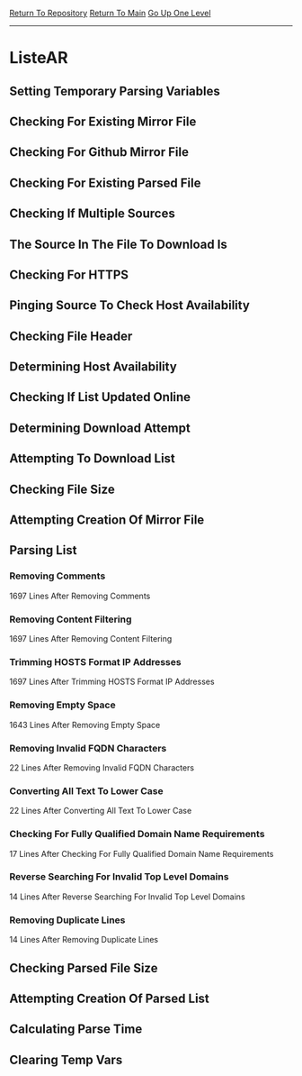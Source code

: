 [Return To Repository](https://github.com/deathbybandaid/piholeparser/)
[Return To Main](https://github.com/deathbybandaid/piholeparser/blob/master/RecentRunLogs/Mainlog.md)
[Go Up One Level](https://github.com/deathbybandaid/piholeparser/blob/master/RecentRunLogs/TopLevelScripts/30-Processing-Blacklists.md)
____________________________________
# ListeAR
## Setting Temporary Parsing Variables
## Checking For Existing Mirror File
## Checking For Github Mirror File
## Checking For Existing Parsed File
## Checking If Multiple Sources
## The Source In The File To Download Is
## Checking For HTTPS
## Pinging Source To Check Host Availability
## Checking File Header
## Determining Host Availability
## Checking If List Updated Online
## Determining Download Attempt
## Attempting To Download List
## Checking File Size
## Attempting Creation Of Mirror File
## Parsing List
### Removing Comments
1697 Lines After Removing Comments
### Removing Content Filtering
1697 Lines After Removing Content Filtering
### Trimming HOSTS Format IP Addresses
1697 Lines After Trimming HOSTS Format IP Addresses
### Removing Empty Space
1643 Lines After Removing Empty Space
### Removing Invalid FQDN Characters
22 Lines After Removing Invalid FQDN Characters
### Converting All Text To Lower Case
22 Lines After Converting All Text To Lower Case
### Checking For Fully Qualified Domain Name Requirements
17 Lines After Checking For Fully Qualified Domain Name Requirements
### Reverse Searching For Invalid Top Level Domains
14 Lines After Reverse Searching For Invalid Top Level Domains
### Removing Duplicate Lines
14 Lines After Removing Duplicate Lines
## Checking Parsed File Size
## Attempting Creation Of Parsed List
## Calculating Parse Time
## Clearing Temp Vars
